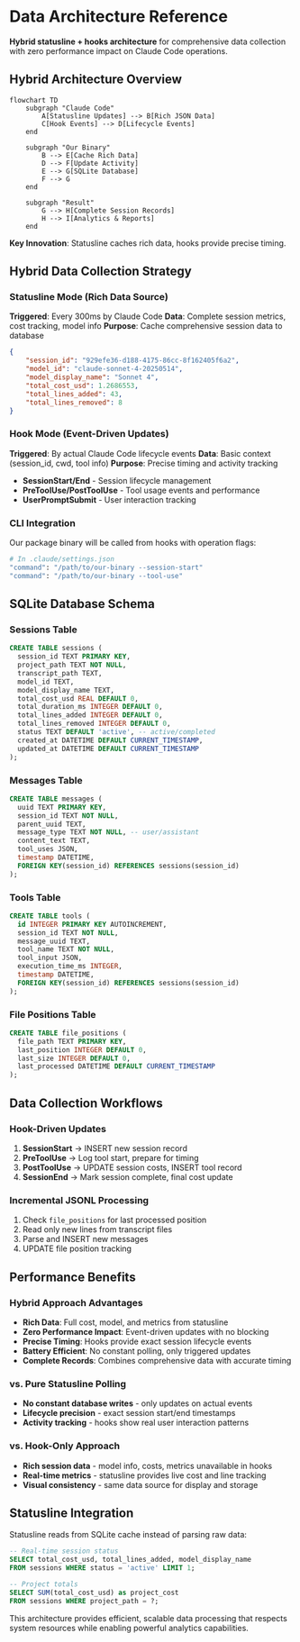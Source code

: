 # Data Architecture Reference

**Hybrid statusline + hooks architecture** for comprehensive data
collection with zero performance impact on Claude Code operations.

## Hybrid Architecture Overview

```mermaid
flowchart TD
    subgraph "Claude Code"
        A[Statusline Updates] --> B[Rich JSON Data]
        C[Hook Events] --> D[Lifecycle Events]
    end

    subgraph "Our Binary"
        B --> E[Cache Rich Data]
        D --> F[Update Activity]
        E --> G[SQLite Database]
        F --> G
    end

    subgraph "Result"
        G --> H[Complete Session Records]
        H --> I[Analytics & Reports]
    end
```

**Key Innovation**: Statusline caches rich data, hooks provide precise
timing.

## Hybrid Data Collection Strategy

### Statusline Mode (Rich Data Source)

**Triggered**: Every 300ms by Claude Code **Data**: Complete session
metrics, cost tracking, model info **Purpose**: Cache comprehensive
session data to database

```json
{
	"session_id": "929efe36-d188-4175-86cc-8f162405f6a2",
	"model_id": "claude-sonnet-4-20250514",
	"model_display_name": "Sonnet 4",
	"total_cost_usd": 1.2686553,
	"total_lines_added": 43,
	"total_lines_removed": 8
}
```

### Hook Mode (Event-Driven Updates)

**Triggered**: By actual Claude Code lifecycle events **Data**: Basic
context (session_id, cwd, tool info) **Purpose**: Precise timing and
activity tracking

- **SessionStart/End** - Session lifecycle management
- **PreToolUse/PostToolUse** - Tool usage events and performance
- **UserPromptSubmit** - User interaction tracking

### CLI Integration

Our package binary will be called from hooks with operation flags:

```bash
# In .claude/settings.json
"command": "/path/to/our-binary --session-start"
"command": "/path/to/our-binary --tool-use"
```

## SQLite Database Schema

### Sessions Table

```sql
CREATE TABLE sessions (
  session_id TEXT PRIMARY KEY,
  project_path TEXT NOT NULL,
  transcript_path TEXT,
  model_id TEXT,
  model_display_name TEXT,
  total_cost_usd REAL DEFAULT 0,
  total_duration_ms INTEGER DEFAULT 0,
  total_lines_added INTEGER DEFAULT 0,
  total_lines_removed INTEGER DEFAULT 0,
  status TEXT DEFAULT 'active', -- active/completed
  created_at DATETIME DEFAULT CURRENT_TIMESTAMP,
  updated_at DATETIME DEFAULT CURRENT_TIMESTAMP
);
```

### Messages Table

```sql
CREATE TABLE messages (
  uuid TEXT PRIMARY KEY,
  session_id TEXT NOT NULL,
  parent_uuid TEXT,
  message_type TEXT NOT NULL, -- user/assistant
  content_text TEXT,
  tool_uses JSON,
  timestamp DATETIME,
  FOREIGN KEY(session_id) REFERENCES sessions(session_id)
);
```

### Tools Table

```sql
CREATE TABLE tools (
  id INTEGER PRIMARY KEY AUTOINCREMENT,
  session_id TEXT NOT NULL,
  message_uuid TEXT,
  tool_name TEXT NOT NULL,
  tool_input JSON,
  execution_time_ms INTEGER,
  timestamp DATETIME,
  FOREIGN KEY(session_id) REFERENCES sessions(session_id)
);
```

### File Positions Table

```sql
CREATE TABLE file_positions (
  file_path TEXT PRIMARY KEY,
  last_position INTEGER DEFAULT 0,
  last_size INTEGER DEFAULT 0,
  last_processed DATETIME DEFAULT CURRENT_TIMESTAMP
);
```

## Data Collection Workflows

### Hook-Driven Updates

1. **SessionStart** → INSERT new session record
2. **PreToolUse** → Log tool start, prepare for timing
3. **PostToolUse** → UPDATE session costs, INSERT tool record
4. **SessionEnd** → Mark session complete, final cost update

### Incremental JSONL Processing

1. Check `file_positions` for last processed position
2. Read only new lines from transcript files
3. Parse and INSERT new messages
4. UPDATE file position tracking

## Performance Benefits

### Hybrid Approach Advantages

- **Rich Data**: Full cost, model, and metrics from statusline
- **Zero Performance Impact**: Event-driven updates with no blocking
- **Precise Timing**: Hooks provide exact session lifecycle events
- **Battery Efficient**: No constant polling, only triggered updates
- **Complete Records**: Combines comprehensive data with accurate
  timing

### vs. Pure Statusline Polling

- **No constant database writes** - only updates on actual events
- **Lifecycle precision** - exact session start/end timestamps
- **Activity tracking** - hooks show real user interaction patterns

### vs. Hook-Only Approach

- **Rich session data** - model info, costs, metrics unavailable in
  hooks
- **Real-time metrics** - statusline provides live cost and line
  tracking
- **Visual consistency** - same data source for display and storage

## Statusline Integration

Statusline reads from SQLite cache instead of parsing raw data:

```sql
-- Real-time session status
SELECT total_cost_usd, total_lines_added, model_display_name
FROM sessions WHERE status = 'active' LIMIT 1;

-- Project totals
SELECT SUM(total_cost_usd) as project_cost
FROM sessions WHERE project_path = ?;
```

This architecture provides efficient, scalable data processing that
respects system resources while enabling powerful analytics
capabilities.
